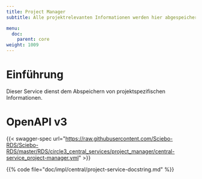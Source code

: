 ```yaml
---
title: Project Manager
subtitle: Alle projektrelevanten Informationen werden hier abgespeichert.

menu:
  doc:
    parent: core
weight: 1009
---
```


# Einführung

Dieser Service dienst dem Abspeichern von projektspezifischen Informationen.

# OpenAPI v3

{{< swagger-spec url="https://raw.githubusercontent.com/Sciebo-RDS/Sciebo-RDS/master/RDS/circle3_central_services/project_manager/central-service_project-manager.yml" >}}

{{% code file="doc/impl/central/project-service-docstring.md" %}}
